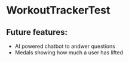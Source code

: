 # WorkoutTrackerTest

## Future features:
- AI powered chatbot to andwer questions
- Medals showing how much a user has lifted